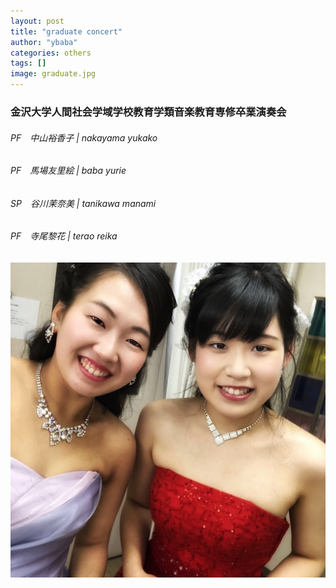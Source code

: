 ```yaml
---
layout: post
title: "graduate concert"
author: "ybaba"
categories: others
tags: []
image: graduate.jpg
---
```


### 金沢大学人間社会学域学校教育学類音楽教育専修卒業演奏会<br>

###### PF　中山裕香子 | nakayama yukako<br>
###### PF　馬場友里絵 | baba yurie<br>
###### SP　谷川茉奈美 | tanikawa manami<br>
###### PF　寺尾黎花 | terao reika<br>

![画像](/assets/img/red.jpg)